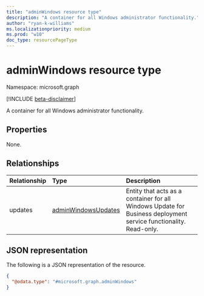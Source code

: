 ```yaml
---
title: "adminWindows resource type"
description: "A container for all Windows administrator functionality."
author: "ryan-k-williams"
ms.localizationpriority: medium
ms.prod: "w10"
doc_type: resourcePageType
---
```


# adminWindows resource type

Namespace: microsoft.graph

[!INCLUDE [beta-disclaimer](../../includes/beta-disclaimer.md)]

A container for all Windows administrator functionality.

## Properties
None.

## Relationships
|Relationship|Type|Description|
|:---|:---|:---|
|updates|[adminWindowsUpdates](../resources/adminwindowsupdates.md)|Entity that acts as a container for all Windows Update for Business deployment service functionality. Read-only.|

## JSON representation
The following is a JSON representation of the resource.
<!-- {
  "blockType": "resource",
  "@odata.type": "microsoft.graph.adminWindows",
  "openType": false
}
-->
``` json
{
  "@odata.type": "#microsoft.graph.adminWindows"
}
```

